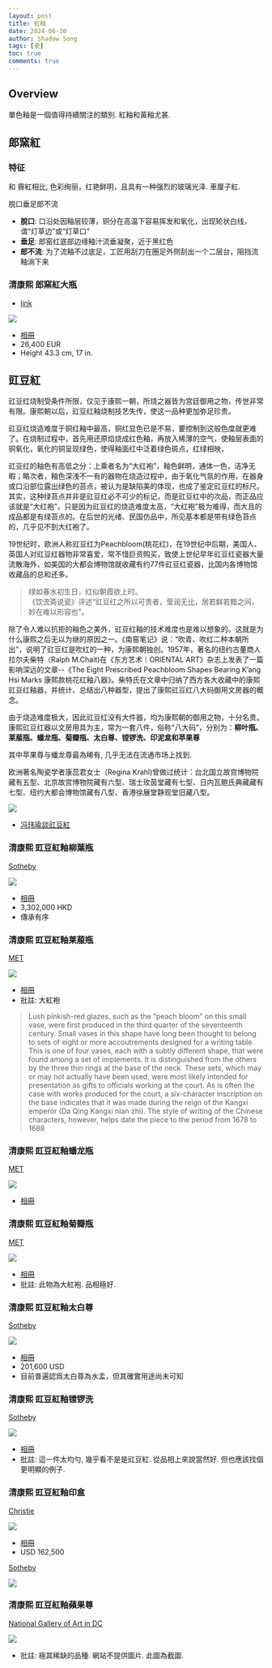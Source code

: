 ```yaml
---
layout: post
title: 紅釉
date: 2024-06-30
author: Shadow Song
tags: [瓷]
toc: true
comments: true
---
```


## Overview

單色釉是一個值得持續關注的類別. 紅釉和黃釉尤甚. 

## 郎窯紅

### 特征

和 霽紅相比, 色彩绚丽，红艳鲜明，且具有一种强烈的玻璃光泽.  車厘子紅. 

脱口垂足郎不流

- **脫口**: 口沿处因釉层较薄，铜分在高温下容易挥发和氧化，出现轮状白线，谓“灯草边”或“灯草口”
- **垂足**: 郎窑红底部边缘釉汁流垂凝聚，近于黑红色
- **郎不流**: 为了流釉不过底足，工匠用刮刀在圈足外侧刮出一个二层台，阻挡流釉淌下来

### 清康熙 郎窯紅大瓶

- [link](https://www.sothebys.com/en/buy/auction/2024/arts-dasie-pf2407/a-large-red-glazed-baluster-vase-qing-dynasty)

![](https://lh3.googleusercontent.com/pw/AP1GczM4CACm471Ba1nMMbeaZSFUxdr7yfHHvmjPtZbv6zpwPeyiNnYOTEXzA4NDtUJjn42PJurHx_zekJXvNbwG36QbWIH1zA-pFajeUCsZQbD6wnTjSgzDBU5OVeoVWvQABAeTM6PspZ1EBeHjzriu3vYyqg=w933-h1294-s-no-gm?authuser=1)

- [相冊](https://photos.app.goo.gl/HehZuVB4gqVsHZBBA)
- 26,400 EUR
- Height 43.3 cm, 17 in.

## 豇豆紅

豇豆红烧制受条件所限，仅见于康熙一朝，所烧之器皆为宫廷御用之物，传世非常有限。康熙朝以后，豇豆红釉烧制技艺失传，使这一品种更加弥足珍贵。

豇豆红烧造难度于铜红釉中最高，铜红显色已是不易，要控制到这般色度就更难了。在烧制过程中，首先用还原焰烧成红色釉，再放入稀薄的空气，使釉层表面的铜氧化，氧化的铜呈现绿色，使得釉面红中泛着绿色斑点，红绿相映，

豇豆红的釉色有高低之分：上乘者名为“大红袍”，釉色鲜明，通体一色，洁净无暇；略次者，釉色深浅不一有的器物在烧造过程中，由于氧化气氛的作用，在器身或口沿部位露出绿色的苔点，被认为是缺陷美的体现，也成了鉴定豇豆红的标尺。其实，这种绿苔点并非是豇豆红必不可少的标记，而是豇豆红中的次品，而正品应该就是“大红袍”，只是因为豇豆红的烧造难度太高，“大红袍”极为难得，而大且的成品都是有绿苔点的。在后世的光绪、民国仿品中，所见基本都是带有绿色苔点的，几乎见不到大红袍了。

19世纪时，欧洲人称豇豆红为Peachbloom(桃花红)，在19世纪中后期，美国人、英国人对豇豆红器物非常喜爱，常不惜巨资购买，致使上世纪早年豇豆红瓷器大量流散海外，如美国的大都会博物馆就收藏有约77件豇豆红瓷器，比国内各博物馆收藏品的总和还多。

> 绿如春水初生日，红似朝霞欲上时。    
> 《饮流斋说瓷》评述“豇豆红之所以可贵者，莹润无比，居若鲜若黯之间，妙在难以形容也”。

除了令人难以抗拒的釉色之美外，豇豆红釉的技术难度也是难以想象的。这就是为什么康熙之后无以为继的原因之一。《南窑笔记》说：“吹青、吹红二种本朝所出”，说明了豇豆红是吹红的一种，为康熙朝独创。1957年，著名的纽约古董商人拉尔夫柴特（Ralph M.Chait)在《东方艺术｜ORIENTAL ART》杂志上发表了一篇影响深远的文章--《The Eight Prescribed Peachbloom Shapes Bearing K’ang Hsi Marks 康熙款桃花红釉八器》。柴特氏在文章中归纳了西方各大收藏中的康熙豇豆红釉器，并统计、总结出八种器型，提出了康熙豇豆红八大码御用文房器的概念。

由于烧造难度极大，因此豇豆红没有大件器，均为康熙朝的御用之物，十分名贵。康熙豇豆红器以文房用具为主，常为一套八件，俗称“八大码”，分别为：**柳叶瓶、莱菔瓶、蟠龙瓶、菊瓣瓶、太白尊、镗锣洗、印泥盒和苹果尊**

其中苹果尊与蟠龙尊最為稀有, 几乎无法在流通市场上找到. 

欧洲著名陶瓷学者康蕊君女士（Regina Krahl)曾做过统计：台北国立故宫博物院藏有五型、北京故宫博物院藏有六型、瑞士玫茵堂藏有七型、日内瓦鲍氏典藏藏有七型、纽约大都会博物馆藏有八型、香港徐展堂静观堂旧藏八型。

![](https://lh3.googleusercontent.com/pw/AP1GczMBOOmp_XmMuX9zrKjjiV9QpoVdPlr5wevfz3xfo2IesvVMpFD-gixbJfS4rfKGgsQcvuZ4Op2VC6ZgsDNNM-yBs031dEe7TtL5s486ZQwtJnZwAbZXWKLHGWggTVAYK5_Vy7FqLhCoAINnbN4HhgfIIA=w1707-h1282-s-no-gm?authuser=0)

- [冯玮瑜談豇豆紅](https://k-sina-cn.translate.goog/article_7472526082_1bd65b30200100tfx5.html?_x_tr_sl=zh-CN&_x_tr_tl=en&_x_tr_hl=en&_x_tr_pto=sc)

### 清康熙 豇豆紅釉柳葉瓶

[Sotheby](https://www.sothebys.com/en/buy/auction/2023/the-leshantang-collection-treasures-of-chinese-art-from-the-tsai-i-ming-collection/a-very-rare-peachbloom-glazed-willow-leaf-vase)

![](https://lh3.googleusercontent.com/pw/AP1GczMen1nHZDmarVUr8SxvmqgPIBGXE8ClC5xgYLKkN8zvFcY-Ni5XCnTFT4LnLaBTMsBI4mQstm_WbthZSWQDa0zlBwyULI8dAKtSzCcmRwbJGIQu8WAaUClZamuYnnlcUhA6thmrezVnuuPTE2kj__KVMQ=w914-h1294-s-no-gm?authuser=0)

- [相冊](https://photos.app.goo.gl/dWid29s79LYXq1c67)
- 3,302,000 HKD
- 傳承有序

### 清康熙 豇豆紅釉莱菔瓶

[MET](https://www.metmuseum.org/art/collection/search/42229)

![](https://lh3.googleusercontent.com/pw/AP1GczM_KqAYdyA9-npQDNCCen9nK8eVMvUZ3viiU5xTM9_LWuEELlpFZUh9yvZwzUkuGyOTgLF3zBspU79RAD7VztNgaJ3b3Ld5reeb6-B585HI9V-0YXHLH9Z6HDOQWk5t-AjrZj_O3twLfLN3NM2fGmBO1g=w970-h1294-s-no-gm?authuser=0)

- [相冊](https://photos.app.goo.gl/5KypPUSYRwM9omhC6)
- 批註: 大紅袍

> Lush pinkish-red glazes, such as the “peach bloom” on this small vase, were first produced in the third quarter of the seventeenth century. Small vases in this shape have long been thought to belong to sets of eight or more accoutrements designed for a writing table. This is one of four vases, each with a subtly different shape, that were found among a set of implements. It is distinguished from the others by the three thin rings at the base of the neck. These sets, which may or may not actually have been used, were most likely intended for presentation as gifts to officials working at the court. As is often the case with works produced for the court, a six-character inscription on the base indicates that it was made during the reign of the Kangxi emperor (Da Qing Kangxi nian zhi). The style of writing of the Chinese characters, however, helps date the piece to the period from 1678 to 1688

### 清康熙 豇豆紅釉蟠龙瓶

[MET](https://photos.google.com/share/AF1QipNwjs6I9vcWA7gRdgK9x9j_Ln1sEMK_Yzfjv1aR6K7Mypop8joBqvAM2NdeYkyvzw?key=d2d5eGFTWnIxTWducHFuVHFOeWZ5ZEdkelpVSE5n)

![](https://lh3.googleusercontent.com/pw/AP1GczMIbAuXdaxIkQaEOLNKnSmJanF2UAbd5i5g_LYEI2XghOnjJpC34h5uQgBcp74RNBlxCm1UOiErBpTFTFOwQOSJmBbFLVNmIGftBMslqm4-CTPKpw0b15zo-0mRYLW5HkT92K4EzWoAJxPsmOq6kh_Lqg=w970-h1294-s-no-gm?authuser=0)

- [相冊](https://photos.app.goo.gl/P6x9AWnjdPXaVgz96)

### 清康熙 豇豆紅釉菊瓣瓶

[MET](https://www.metmuseum.org/art/collection/search/42427)

![](https://lh3.googleusercontent.com/pw/AP1GczNwTXOvwiDmz1IdM243QiwEjcAtYo84nivjvcGf_rqAsa5w7ZU7lChxA1CQdDkIRWjuFPGP9xzDuWSTlC3eIV11nOLX_3cp5UMYUCRebQfGiROFMSiqW80hqRQHI58FQ3j35n5yydiPsvDUUgGpxav99A=w971-h1294-s-no-gm?authuser=0)

- [相冊](https://photos.app.goo.gl/KdvqiJWNapWGVjuj6)
- 批註: 此物為大紅袍. 品相極好. 


### 清康熙 豇豆紅釉太白尊

[Sotheby](https://www.sothebys.com/en/buy/auction/2020/kangxi-porcelain-a-private-collection/a-peachbloom-glazed-beehive-waterpot-kangxi-mark)

![](https://lh3.googleusercontent.com/pw/AP1GczMuDrM5MnBZIcSab9P7zVDNLjYEoqAmHe8p8t-xYY6STVIsoU-dj1rZUrTRgT21N4hvZJ0RkUpjgEyWOAFaMkWO-Zt9DHfHZw14hSBtiZUPTXlvqrxkYvg0OCs_yc3K747E90qyCDcD9LKA7jIYX6_hDw=w1294-h1294-s-no-gm?authuser=0)

- [相冊](https://photos.app.goo.gl/G5k2vtCo87QRWGDK7)
- 201,600 USD
- 目前普遍認爲太白尊為水盂，但其確實用途尚未可知

### 清康熙 豇豆紅釉镗锣洗

[Sotheby](https://www.sothebys.com/en/buy/auction/2020/kangxi-porcelain-a-private-collection/a-fine-peachbloom-glazed-brush-washer-kangxi-mark)

![](https://lh3.googleusercontent.com/pw/AP1GczOto5WJ9BGoOuIbqqhMAhjjrHYTOVxFMLkHNVtyJazm3PD60svp_lG1mG4zWEI0kG4_m1LMicjLxBwblnXMtNXOdo_kpny-YOzXI0rehdKnZDuVs5CSUUXRnU64Hs2zva_z9IEHM5Tczn6lMrUrwqu7TA=w1294-h1294-s-no-gm?authuser=0)

- [相冊](https://photos.app.goo.gl/KGu7isdceRiUuAjG6)
- 批註: 這一件太均勻, 幾乎看不是是豇豆紅. 從品相上來說當然好. 但也應該找個更明顯的例子. 

### 清康熙 豇豆紅釉印盒

[Christie](https://www.christies.com/en/lot/lot-6095358?ldp_breadcrumb=back)

![](https://lh3.googleusercontent.com/pw/AP1GczMIasKp8CvEohvpGytuNAKK7PTlFzOhzDdWryGvXsiDqkzeacZ5aOUL_NmAaE-FYJ8XR0F1ipX1uvqSrrtjZTc81M-O18wQvpkQFLTI4clKR9QJwHifEryuZ7cuDAkGdTba3dDGmDJocRHfAy5wzMjIPg=w2444-h1646-s-no-gm?authuser=0)

- [相冊](https://photos.app.goo.gl/29mdkPAjMyET95C36)
- USD 162,500

[Sotheby](https://www.sothebys.com/en/buy/auction/2023/the-leshantang-collection-treasures-of-chinese-art-from-the-tsai-i-ming-collection/a-peachbloom-glazed-seal-paste-box-and-cover-mark)

![](https://lh3.googleusercontent.com/pw/AP1GczPtWpwBaOWdrEdjFBkspBgBl3Df8eYwMaFChd32t8apFJX5gHrZrcaSs36l9ghKfTrsf6IPCze94dZozQVzCNZCti5Q_0KMS3JP73h5cE-mC_t4gzcdkhqxn8rD-cCw_ixg9LG7LQuZH4Hbh3KVn5SHRw=w914-h1294-s-no-gm?authuser=0)

### 清康熙 豇豆紅釉蘋果尊

[National Gallery of Art in DC](https://www.nga.gov/collection/art-object-page.1681.html#technical)

![](https://lh3.googleusercontent.com/pw/AP1GczOUZsS5yz_74WQtIpLR255IuuiPyKSr4fqLvElGpEOWdCOCdxIshosHyY4H_KuBtm8LflYu2jxx96Fu6O81TyzsAVQ7XDG2-Y4JVjfGAVt2qU1oo6dW0lHr0I-zavF31whLH6gQIECWUl9NX5PVvFFj1A=w1451-h1194-s-no-gm?authuser=0)

- 批註: 極其稀缺的品種. 網站不提供圖片. 此圖為截圖. 